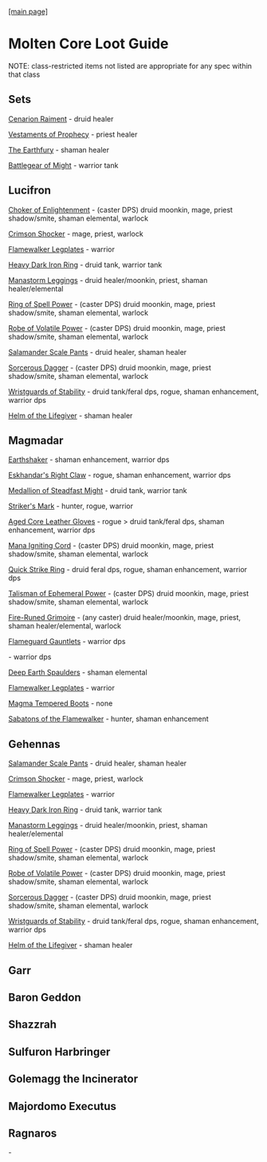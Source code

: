 
<html>
    <head>
        <script>const whTooltips = {colorLinks: true, iconizeLinks: true, renameLinks: true};</script>
        <script src="https://wow.zamimg.com/widgets/power.js"></script>
    </head>
    <body>
        <p><a href = "https://partisanpotato.github.io">[main page]</a></p>
        <h1>Molten Core Loot Guide</h1>
        <p>NOTE: class-restricted items not listed are appropriate for any spec within that class</p>
        <h2>Sets</h2>
        <p><a href="https://classic.wowhead.com/item-set=205/cenarion-raiment">Cenarion Raiment</a> - druid healer</p>
        <p><a href="https://classic.wowhead.com/item-set=202/vestments-of-prophecy">Vestaments of Prophecy</a> - priest healer</p>
        <p><a href="https://classic.wowhead.com/item-set=207/the-earthfury">The Earthfury</a> - shaman healer</p>
        <p><a href="https://classic.wowhead.com/item-set=209/battlegear-of-might">Battlegear of Might</a> - warrior tank</p>
        <h2>Lucifron</h2>
        <p><a href="https://classic.wowhead.com/item=17109/choker-of-enlightenment">Choker of Enlightenment</a> - (caster DPS) druid moonkin, mage, priest shadow/smite, shaman elemental, warlock</p>
        <p><a href="https://classic.wowhead.com/item=17077/crimson-shocker">Crimson Shocker</a> - mage, priest, warlock</p>
        <p><a href="https://classic.wowhead.com/item=18861/flamewaker-legplates">Flamewalker Legplates</a> - warrior</p>
        <p><a href="https://classic.wowhead.com/item=18879/heavy-dark-iron-ring">Heavy Dark Iron Ring</a> - druid tank, warrior tank</p>
        <p><a href="https://classic.wowhead.com/item=18872/manastorm-leggings">Manastorm Leggings</a> - druid healer/moonkin, priest, shaman healer/elemental</p>
        <p><a href="https://classic.wowhead.com/item=19147/ring-of-spell-power">Ring of Spell Power</a> - (caster DPS) druid moonkin, mage, priest shadow/smite, shaman elemental, warlock</p>
        <p><a href="https://classic.wowhead.com/item=19145/robe-of-volatile-power">Robe of Volatile Power</a> - (caster DPS) druid moonkin, mage, priest shadow/smite, shaman elemental, warlock</p>
        <p><a href="https://classic.wowhead.com/item=18875/salamander-scale-pants">Salamander Scale Pants</a> - druid healer, shaman healer</p>
        <p><a href="https://classic.wowhead.com/item=18878/sorcerous-dagger">Sorcerous Dagger</a> - (caster DPS) druid moonkin, mage, priest shadow/smite, shaman elemental, warlock</p>
        <p><a href="https://classic.wowhead.com/item=19146/wristguards-of-stability">Wristguards of Stability</a> - druid tank/feral dps, rogue, shaman enhancement, warrior dps</p>
        <p><a href="https://classic.wowhead.com/item=18870/helm-of-the-lifegiver">Helm of the Lifegiver</a> - shaman healer</p>
        <h2>Magmadar</h2>
        <p><a href="https://classic.wowhead.com/item=17073/earthshaker">Earthshaker</a> - shaman enhancement, warrior dps</p>
        <p><a href="https://classic.wowhead.com/item=18203/eskhandars-right-claw">Eskhandar's Right Claw</a> - rogue, shaman enhancement, warrior dps</p>
        <p><a href="https://classic.wowhead.com/item=17065/medallion-of-steadfast-might">Medallion of Steadfast Might</a> - druid tank, warrior tank</p>
        <p><a href="https://classic.wowhead.com/item=17069/strikers-mark">Striker's Mark</a> - hunter, rogue, warrior</p>
        <p><a href="https://classic.wowhead.com/item=18823/aged-core-leather-gloves">Aged Core Leather Gloves</a> - rogue > druid tank/feral dps, shaman enhancement, warrior dps</p>
        <p><a href="https://classic.wowhead.com/item=19136/mana-igniting-cord">Mana Igniting Cord</a> - (caster DPS) druid moonkin, mage, priest shadow/smite, shaman elemental, warlock</p>
        <p><a href="https://classic.wowhead.com/item=18821/quick-strike-ring">Quick Strike Ring</a> - druid feral dps, rogue, shaman enhancement, warrior dps</p>
        <p><a href="https://classic.wowhead.com/item=18820/talisman-of-ephemeral-power">Talisman of Ephemeral Power</a> - (caster DPS) druid moonkin, mage, priest shadow/smite, shaman elemental, warlock</p>
        <p><a href="https://classic.wowhead.com/item=19142/fire-runed-grimoire">Fire-Runed Grimoire</a> - (any caster) druid healer/moonkin, mage, priest, shaman healer/elemental, warlock</p>
        <p><a href="https://classic.wowhead.com/item=19143/flameguard-gauntlets">Flameguard Gauntlets</a> - warrior dps</p>
        <p><a href="https://classic.wowhead.com/item=18822/obsidian-edged-blade"></a> - warrior dps</p>
        <p><a href="https://classic.wowhead.com/item=18829/deep-earth-spaulders">Deep Earth Spaulders</a> - shaman elemental</p>
        <p><a href="https://classic.wowhead.com/item=18861/flamewaker-legplates">Flamewalker Legplates</a> - warrior</p>
        <p><a href="https://classic.wowhead.com/item=18824/magma-tempered-boots">Magma Tempered Boots</a> - none</p>
        <p><a href="https://classic.wowhead.com/item=19144/sabatons-of-the-flamewalker">Sabatons of the Flamewalker</a> - hunter, shaman enhancement</p>
        <h2>Gehennas</h2>
        <p><a href="https://classic.wowhead.com/item=18875/salamander-scale-pants">Salamander Scale Pants</a> - druid healer, shaman healer</p>
        <p><a href="https://classic.wowhead.com/item=17077/crimson-shocker">Crimson Shocker</a> - mage, priest, warlock</p>
        <p><a href="https://classic.wowhead.com/item=18861/flamewaker-legplates">Flamewalker Legplates</a> - warrior</p>
        <p><a href="https://classic.wowhead.com/item=18879/heavy-dark-iron-ring">Heavy Dark Iron Ring</a> - druid tank, warrior tank</p>
        <p><a href="https://classic.wowhead.com/item=18872/manastorm-leggings">Manastorm Leggings</a> - druid healer/moonkin, priest, shaman healer/elemental</p>
        <p><a href="https://classic.wowhead.com/item=19147/ring-of-spell-power">Ring of Spell Power</a> - (caster DPS) druid moonkin, mage, priest shadow/smite, shaman elemental, warlock</p>
        <p><a href="https://classic.wowhead.com/item=19145/robe-of-volatile-power">Robe of Volatile Power</a> - (caster DPS) druid moonkin, mage, priest shadow/smite, shaman elemental, warlock</p>
        <p><a href="https://classic.wowhead.com/item=18878/sorcerous-dagger">Sorcerous Dagger</a> - (caster DPS) druid moonkin, mage, priest shadow/smite, shaman elemental, warlock</p>
        <p><a href="https://classic.wowhead.com/item=19146/wristguards-of-stability">Wristguards of Stability</a> - druid tank/feral dps, rogue, shaman enhancement, warrior dps</p>
        <p><a href="https://classic.wowhead.com/item=18870/helm-of-the-lifegiver">Helm of the Lifegiver</a> - shaman healer</p>
        <h2>Garr</h2>
        <h2>Baron Geddon</h2>
        <h2>Shazzrah</h2>
        <h2>Sulfuron Harbringer</h2>
        <h2>Golemagg the Incinerator</h2>
        <h2>Majordomo Executus</h2>
        <h2>Ragnaros</h2>
    </body>
</html>

<p><a href=""></a> - </p>